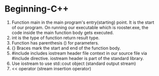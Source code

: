 # Beginning-C++

1. Function main in the main program's entry(starting) point. 
It is the start of our program. On running our executable which is rooster.exe, the code inside the main function body gets executed. 
2. int is the type of function return result type.
3. Function has parenthesis () for parameters. 
4. {} Braces mark the start and end of the function body.
5. #include <iostream> includes iostream header file context in our source file via #include directive.
iostream header is part of the standard library.
6. Use iostream to use std::cout object (standard output stream)
7. << operator (stream insertion operator) 